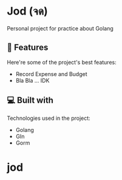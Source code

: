 # Jod (จด)

<p id="description">Personal project for practice about Golang</p>

<h2>🧐 Features</h2>

Here're some of the project's best features:

-   Record Expense and Budget
-   Bla Bla ... IDK

<h2>💻 Built with</h2>

Technologies used in the project:

-   Golang
-   GIn
-   Gorm
# jod
